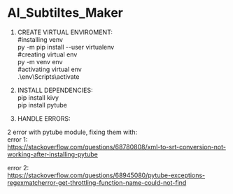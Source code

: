 # AI_Subtiltes_Maker

1. CREATE VIRTUAL ENVIROMENT:  
#installing venv  
py -m pip install --user virtualenv  
#creating virtual env  
py -m venv env  
#activating virtual env  
.\env\Scripts\activate  

2. INSTALL DEPENDENCIES:   
pip install kivy  
pip install pytube  

3. HANDLE ERRORS:  


2 error with pytube module, fixing them with:  
error 1:  
https://stackoverflow.com/questions/68780808/xml-to-srt-conversion-not-working-after-installing-pytube  
  
error 2:  
https://stackoverflow.com/questions/68945080/pytube-exceptions-regexmatcherror-get-throttling-function-name-could-not-find  
